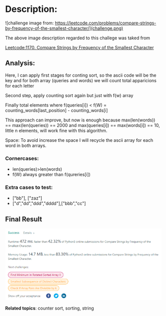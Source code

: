 # Description:

![challenge image from: https://leetcode.com/problems/compare-strings-by-frequency-of-the-smallest-character/](challenge.png)

The above image description regarded to this challege was taked from

[Leetcode:1170. Compare Strings by Frequency of the Smallest Character](https://leetcode.com/problems/compare-strings-by-frequency-of-the-smallest-character/)

## Analysis:

Here, I can apply first stages for conting sort, so the ascii code will be the key
and for both array (queries and words) we will count total apparicions for each letter

Second step, apply counting sort again but just with f(w) array

Finally total elements where f(queries[i]) < f(W) = counting_words[last_position] - counting_words[i]

This approach can improve, but now is enough because max(len(words)) == max(len(queries)) == 2000
and max(queries[i]) == max(words[i]) == 10, little n elements, will work fine with this algorithm.

Space: To avoid increase the space I will recycle the ascii array for each word in both arrays.

### Cornercases:

- len(queries)>len(words)
- f(W) always greater than f(qureries[i])

### Extra cases to test:

- ["bb"], ["zaz"]
- ["d","dd","ddd","dddd"],["bbb","cc"]

## Final Result

![final result: {challenge page}.com](summary_image.png)

**Related topics**: counter sort, sorting, string
